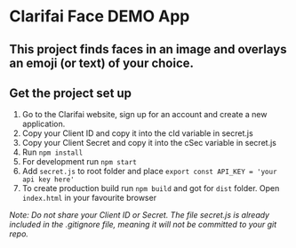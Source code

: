# Clarifai Face DEMO App

## This project finds faces in an image and overlays an emoji (or text) of your choice.

## Get the project set up

1. Go to the Clarifai website, sign up for an account and create a new application.
2. Copy your Client ID and copy it into the cId variable in secret.js
3. Copy your Client Secret and copy it into the cSec variable in secret.js
4. Run ```npm install```
5. For development run ```npm start```
6. Add ```secret.js``` to root folder and place ```export const API_KEY = 'your api key here'```
7. To create production build run ```npm build``` and got for ```dist``` folder. Open ```index.html``` in your favourite browser


*Note: Do not share your Client ID or Secret. The file secret.js is already included in the .gitignore file, meaning it will not be committed to your git repo.*

